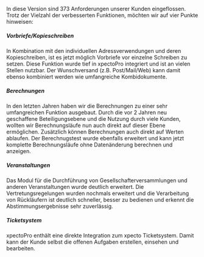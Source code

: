 In diese Version sind 373 Anforderungen unserer Kunden eingeflossen.
Trotz der Vielzahl der verbesserten Funktionen, möchten wir auf vier Punkte hinweisen:

##### Vorbriefe/Kopieschreiben

In Kombination mit den individuellen Adressverwendungen und deren Kopieschreiben, ist es jetzt möglich Vorbriefe vor einzelne Schreiben zu setzen. Diese Funktion wurde tief in xpectoPro integriert und ist an vielen Stellen nutzbar. Der Wunschversand (z.B. Post/Mail/Web) kann damit ebenso kombiniert werden wie umfangreiche Kombidokumente.

##### Berechnungen

In den letzten Jahren haben wir die Berechnungen zu einer sehr umfangreichen Funktion ausgebaut. Durch die vor 2 Jahren neu geschaffene Beteiligungsebene und die Nutzung durch viele Kunden, wollten wir Berechnungsläufe nun auch direkt auf dieser Ebene ermöglichen. Zusätzlich können Berechnungen auch direkt auf Werten ablaufen. Der Berechnugstest wurde ebenfalls erweitert und kann jetzt komplette Berechnungsläufe ohne Datenänderung berechnen und anzeigen.

##### Veranstaltungen 

Das Modul für die Durchführung von Gesellschafterversammlungen und anderen Veranstaltungen wurde deutlich erweitert. Die Vertretungsregelungen wurden nochmals erweitert und die Verarbeitung von Rückläufern ist deutlich schneller, besser zu bedienen und erkennt die Abstimmungsergebnisse sehr zuverlässig.

##### Ticketsystem

xpectoPro enthält eine direkte Integration zum xpecto Ticketsystem. Damit kann der Kunde selbst die offenen Aufgaben erstellen, einsehen und bearbeiten. 
